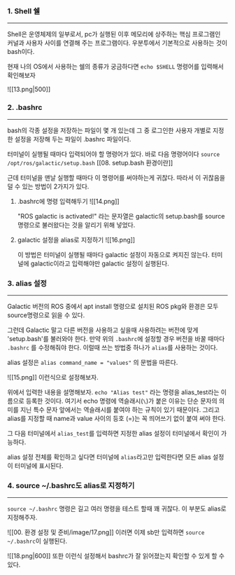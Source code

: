 ### 1. Shell 쉘
---
Shell은 운영체제의 일부로서, pc가 실행된 이후 메모리에 상주하는 핵심 프로그램인 커널과 사용자 사이를 연결해 주는 프로그램이다. 우분투에서 기본적으로 사용하는 것이 bash이다.

현재 나의 OS에서 사용하는 쉘의 종류가 궁금하다면
`echo $SHELL` 명령어를 입력해서 확인해보자

![[13.png|500]]


### 2. .bashrc
---
bash의 각종 설정을 저장하는 파일이 몇 개 있는데 그 중 로그인한 사용자 개별로 지정한 설정을 저장해 두는 파일이 .bashrc 파일이다.

터미널이 실행될 때마다 입력되어야 할 명령어가 있다. 바로 다음 명령어이다
`source /opt/ros/galactic/setup.bash`
[[08. setup.bash 환경이란]]

근데 터미널을 맨날 실행할 때마다 이 명령어를 써야하는게 귀찮다. 따라서 이 귀찮음을 덜 수 있는 방법이 2가지가 있다.

1. .bashrc에 명령 입력해두기
	![[14.png]]

	"ROS galactic is activated!" 라는 문자열은 galactic의 setup.bash를 source 명령으로 불러왔다는 것을 알리기 위해 넣었다. 

2. galactic 설정을 alias로 지정하기
	![[16.png]]

	이 방법은 터미널이 실행될 때마다 galactic 설정이 자동으로 켜지진 않는다. 터미널에 galactic이라고 입력해야만 galactic 설정이 실행된다. 


### 3. alias 설정
---
Galactic 버전의 ROS 중에서 apt install 명령으로 설치된 ROS pkg와 환경은 모두 source명령으로 읽을 수 있다.

그런데 Galactic 말고 다른 버전을 사용하고 싶을때 사용하려는 버전에 맞게 'setup.bash'를 불러와야 한다. 만약 위의 `.bashrc`에 설정할 경우 버전을 바꿀 때마다 `.bashrc` 를 수정해줘야 한다. 이럴때 쓰는 방법중 하나가 `alias`를 사용하는 것이다. 

alias 설정은 `alias command_name = "values"` 의 문법을 따른다.

![[15.png]]
이런식으로 설정해보자.

위에서 입력한 내용을 설명해보자. `echo "Alias test"` 라는 명령을 alias_test라는 이름으로 등록한 것이다. 여기서 echo 명령에 역슬래시(`\`)가 붙은 이유는 단순 문자의 의미를 지닌 특수 문자 앞에서는 역슬래시를 붙여야 하는 규칙이 있기 때문이다. 그리고 alias를 지정할 때 name과 value 사이의 등호 (=)는 꼭 띄어쓰기 없이 붙여 써야 한다.

그 다음 터미널에서
`alias_test`를 입력하면 지정한 alias 설정이 터미널에서 확인이 가능하다.

alias 설정 전체를 확인하고 싶다면 터미널에 `alias`라고만 입력한다면 모든 alias 설정이 터미널에 표시된다.



### 4. source ~/.bashrc도 alias로 지정하기
---
`source ~/.bashrc` 명령은 길고 여러 명령을 테스트 할때 꽤 귀찮다. 이 부분도 alias로 지정해주자.

![[00. 환경 설정 및 준비/image/17.png]]
이러면 이제 sb만 입력하면 `source ~/.bashrc`이 실행된다. 

![[18.png|600]]
또한 이런식 설정해서 bashrc가 잘 읽어졌는지 확인할 수 있게 할 수 있다.

